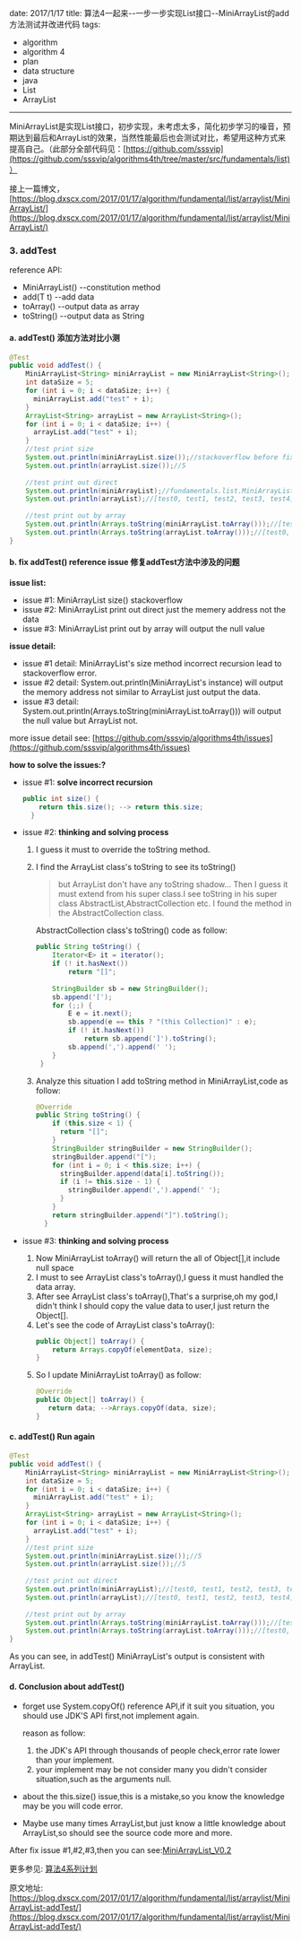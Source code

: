 date: 2017/1/17
title: 算法4一起来--一步一步实现List接口--MiniArrayList的add方法测试并改进代码
tags: 
- algorithm
- algorithm 4
- plan
- data structure
- java
- List
- ArrayList
---

MiniArrayList是实现List接口，初步实现，未考虑太多，简化初步学习的噪音，预期达到最后和ArrayList的效果，当然性能最后也会测试对比，希望用这种方式来提高自己。（此部分全部代码见：[https://github.com/sssvip](https://github.com/sssvip/algorithms4th/tree/master/src/fundamentals/list)）

接上一篇博文，[https://blog.dxscx.com/2017/01/17/algorithm/fundamental/list/arraylist/MiniArrayList/](https://blog.dxscx.com/2017/01/17/algorithm/fundamental/list/arraylist/MiniArrayList/)

<!-- more -->

<div id="google_translate_element"></div>

### 3. addTest
reference API: 

- MiniArrayList()  --constitution method
- add(T t) --add data
- toArray()  --output data as array
- toString() --output data as String

#### a. addTest() 添加方法对比小测
```java
@Test
public void addTest() {
    MiniArrayList<String> miniArrayList = new MiniArrayList<String>();
    int dataSize = 5;
    for (int i = 0; i < dataSize; i++) {
      miniArrayList.add("test" + i);
    }
    ArrayList<String> arrayList = new ArrayList<String>();
    for (int i = 0; i < dataSize; i++) {
      arrayList.add("test" + i);
    }
    //test print size
    System.out.println(miniArrayList.size());//stackoverflow before fix #1
    System.out.println(arrayList.size());//5
    
    //test print out direct
    System.out.println(miniArrayList);//fundamentals.list.MiniArrayList@1376c05c  see issue #2
    System.out.println(arrayList);//[test0, test1, test2, test3, test4]
    
    //test print out by array
    System.out.println(Arrays.toString(miniArrayList.toArray()));//[test0, test1, test2, test3, test4, null, null, null, null, null] see issue #3
    System.out.println(Arrays.toString(arrayList.toArray()));//[test0, test1, test2, test3, test4]
}
```

#### b. fix addTest() reference issue 修复addTest方法中涉及的问题 
**issue list:**
 - issue #1: MiniArrayList size() stackoverflow
 - issue #2: MiniArrayList print out direct just the memery address not the data
 - issue #3: MiniArrayList print out by array will output the null value

**issue detail:**
- issue #1 detail: MiniArrayList's size method incorrect recursion lead to stackoverflow error.
- issue #2 detail: System.out.println(MiniArrayList's instance) will output the memory address not similar to ArrayList just output the data.
- issue #3 detail: System.out.println(Arrays.toString(miniArrayList.toArray())) will output the null value but ArrayList not.

more issue detail see: [https://github.com/sssvip/algorithms4th/issues](https://github.com/sssvip/algorithms4th/issues)

**how to solve the issues:?**
 
- issue #1: **solve incorrect recursion**
  ```java
  public int size() {
      return this.size(); --> return this.size; 
    }
  ```
- issue #2: **thinking and solving process**
    1. I guess it must to override the toString method.
    2. I find the ArrayList class's toString to see its toString()
        > but ArrayList don't have any toString shadow... Then I guess it must extend from his super class.I see toString in his super 
         class AbstractList,AbstractCollection etc. I found the method in the AbstractCollection class.
         
        AbstractCollection class's toString() code as follow:
        ```java
        public String toString() {
            Iterator<E> it = iterator();
            if (! it.hasNext())
                return "[]";
    
            StringBuilder sb = new StringBuilder();
            sb.append('[');
            for (;;) {
                E e = it.next();
                sb.append(e == this ? "(this Collection)" : e);
                if (! it.hasNext())
                    return sb.append(']').toString();
                sb.append(',').append(' ');
            }
         }
        ```
    3. Analyze this situation I add toString method in MiniArrayList,code as follow:
       ```java
       @Override
       public String toString() {
           if (this.size < 1) {
             return "[]";
           }
           StringBuilder stringBuilder = new StringBuilder();
           stringBuilder.append("[");
           for (int i = 0; i < this.size; i++) {
             stringBuilder.append(data[i].toString());
             if (i != this.size - 1) {
               stringBuilder.append(',').append(' ');
             }
           }
           return stringBuilder.append("]").toString();
         }
       ```

- issue #3: **thinking and solving process**
    1. Now MiniArrayList toArray() will return the all of Object[],it include null space
    2. I must to see ArrayList class's toArray(),I guess it must handled the data array.
    3. After see ArrayList class's toArray(),That's a surprise,oh my god,I didn't think I should copy the value data to user,I just return the Object[].
    4. Let's see the code of ArrayList class's toArray():
        ```java
        public Object[] toArray() {
            return Arrays.copyOf(elementData, size);
        }
        ```
    5. So I update MiniArrayList toArray() as follow:
        ```java
        @Override
        public Object[] toArray() {
           return data; -->Arrays.copyOf(data, size);
        }
        ```
        
#### c. addTest() Run again
    
```java
@Test
public void addTest() {
    MiniArrayList<String> miniArrayList = new MiniArrayList<String>();
    int dataSize = 5;
    for (int i = 0; i < dataSize; i++) {
      miniArrayList.add("test" + i);
    }
    ArrayList<String> arrayList = new ArrayList<String>();
    for (int i = 0; i < dataSize; i++) {
      arrayList.add("test" + i);
    }
    //test print size
    System.out.println(miniArrayList.size());//5
    System.out.println(arrayList.size());//5
    
    //test print out direct
    System.out.println(miniArrayList);//[test0, test1, test2, test3, test4]
    System.out.println(arrayList);//[test0, test1, test2, test3, test4]
    
    //test print out by array
    System.out.println(Arrays.toString(miniArrayList.toArray()));//[test0, test1, test2, test3, test4]
    System.out.println(Arrays.toString(arrayList.toArray()));//[test0, test1, test2, test3, test4]
}
```

As you can see, in addTest() MiniArrayList's output is consistent with ArrayList.

#### d. Conclusion about addTest()

- forget use System.copyOf() reference API,if it suit you situation, you should use JDK'S API first,not implement again.
  
  reason as follow:
  
  1. the JDK's API through thousands of people check,error rate lower than your implement.
  2. your implement may be not consider many you didn't consider situation,such as the arguments null.

- about the this.size() issue,this is a mistake,so you know the knowledge may be you will code error.
- Maybe use many times ArrayList,but just know a little knowledge about ArrayList,so should see the source code more and more.


After fix issue #1,#2,#3,then you can see:[MiniArrayList_V0.2](https://github.com/sssvip/algorithms4th/tree/MiniArrayList_V0.2)

更多参见: [算法4系列计划](https://blog.dxscx.com/2017/01/12/algorithm/plan/)

原文地址: [https://blog.dxscx.com/2017/01/17/algorithm/fundamental/list/arraylist/MiniArrayList-addTest/](https://blog.dxscx.com/2017/01/17/algorithm/fundamental/list/arraylist/MiniArrayList-addTest/)

